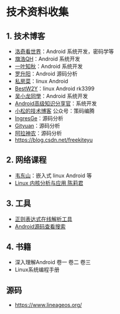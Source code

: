 # 技术资料收集

## 1. 技术博客

* [洛奇看世界](https://blog.csdn.net/guyongqiangx?type=blog)：Android 系统开发，密码学等
* [旗浩QH](https://blog.csdn.net/ldswfun?type=blog)：Android 系统开发
* [一叶知秋](http://qiushao.net/)：Android 系统开发
* [罗升阳](https://blog.csdn.net/Luoshengyang)：Android 源码分析
* [私房菜](https://justinwei.blog.csdn.net/?type=blog)：linux Android
* [BestW2Y](https://blog.csdn.net/u014674293?type=blog)：linux Android rk3399
* [吴小龙同學](http://wuxiaolong.me/)：Android 系统开发
* [Android高级知识分享官](https://blog.csdn.net/liaosongmao1?type=blog)：系统开发
* [小松的技术博客](http://blog.cgsdream.org/)  公众号：策码编腾
* [IngresGe](https://blog.csdn.net/yiranfeng/article/details/104236141)：源码分析
* [Gityuan](http://gityuan.com/)：源码分析
* [阿拉神农](https://blog.csdn.net/Innost?type=blog)：源码分析
* https://blog.csdn.net/freekiteyu

## 2. 网络课程

* [韦东山](https://www.100ask.net/)：嵌入式  linux Android 等
* [Linux 内核分析与应用 陈莉君](https://www.xuetangx.com/course/XIYOU08091001441/12423765?channel=i.area.learn_title)

## 3. 工具

* [正则表达式在线解析工具](https://jex.im/regulex/#!flags=&re=%5E(a%7Cb)*%3F%24)
* [Android源码查看搜索](https://cs.android.com/)

## 4. 书籍

* 深入理解Android 卷一 卷二 卷三
* Linux系统编程手册


## 源码
* https://www.lineageos.org/